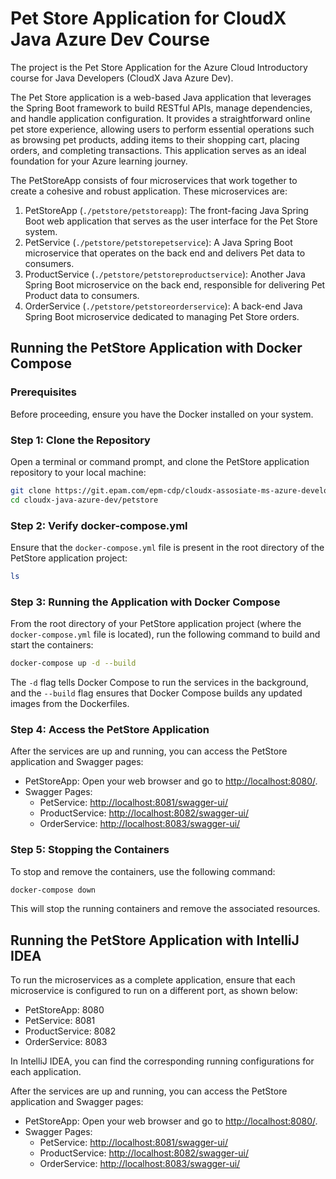 # Pet Store Application for CloudX Java Azure Dev Course

The project is the Pet Store Application for the Azure Cloud Introductory course for Java Developers (CloudX Java Azure Dev).

The Pet Store application is a web-based Java application that leverages the Spring Boot framework to build RESTful APIs, manage dependencies, and handle application configuration. It provides a straightforward online pet store experience, allowing users to perform essential operations such as browsing pet products, adding items to their shopping cart, placing orders, and completing transactions. This application serves as an ideal foundation for your Azure learning journey.

The PetStoreApp consists of four microservices that work together to create a cohesive and robust application. These microservices are:

1. PetStoreApp (`./petstore/petstoreapp`): The front-facing Java Spring Boot web application that serves as the user interface for the Pet Store system.
2. PetService (`./petstore/petstorepetservice`): A Java Spring Boot microservice that operates on the back end and delivers Pet data to consumers.
3. ProductService (`./petstore/petstoreproductservice`): Another Java Spring Boot microservice on the back end, responsible for delivering Pet Product data to consumers.
4. OrderService (`./petstore/petstoreorderservice`): A back-end Java Spring Boot microservice dedicated to managing Pet Store orders.

## Running the PetStore Application with Docker Compose

### Prerequisites

Before proceeding, ensure you have the Docker installed on your system.

### Step 1: Clone the Repository

Open a terminal or command prompt, and clone the PetStore application repository to your local machine:

```bash
git clone https://git.epam.com/epm-cdp/cloudx-assosiate-ms-azure-developer/cloudx-java-azure-dev.git
cd cloudx-java-azure-dev/petstore
```

### Step 2: Verify docker-compose.yml

Ensure that the `docker-compose.yml` file is present in the root directory of the PetStore application project:

```bash
ls
```

### Step 3: Running the Application with Docker Compose

From the root directory of your PetStore application project (where the `docker-compose.yml` file is located), run the following command to build and start the containers:

```bash
docker-compose up -d --build
```

The `-d` flag tells Docker Compose to run the services in the background, and the `--build` flag ensures that Docker Compose builds any updated images from the Dockerfiles.

### Step 4: Access the PetStore Application

After the services are up and running, you can access the PetStore application and Swagger pages:

- PetStoreApp: Open your web browser and go to [http://localhost:8080/](http://localhost:8080/).
- Swagger Pages:
    - PetService: [http://localhost:8081/swagger-ui/](http://localhost:8080/)
    - ProductService: [http://localhost:8082/swagger-ui/](http://localhost:8080/)
    - OrderService: [http://localhost:8083/swagger-ui/](http://localhost:8080/)

### Step 5: Stopping the Containers
To stop and remove the containers, use the following command:

```bash
docker-compose down
```

This will stop the running containers and remove the associated resources.

## Running the PetStore Application with IntelliJ IDEA

To run the microservices as a complete application, ensure that each microservice is configured to run on a different port, as shown below:

- PetStoreApp: 8080
- PetService: 8081
- ProductService: 8082
- OrderService: 8083

In IntelliJ IDEA, you can find the corresponding running configurations for each application.

After the services are up and running, you can access the PetStore application and Swagger pages:

- PetStoreApp: Open your web browser and go to [http://localhost:8080/](http://localhost:8080/).
- Swagger Pages:
  - PetService: [http://localhost:8081/swagger-ui/](http://localhost:8080/)
  - ProductService: [http://localhost:8082/swagger-ui/](http://localhost:8080/)
  - OrderService: [http://localhost:8083/swagger-ui/](http://localhost:8080/)

